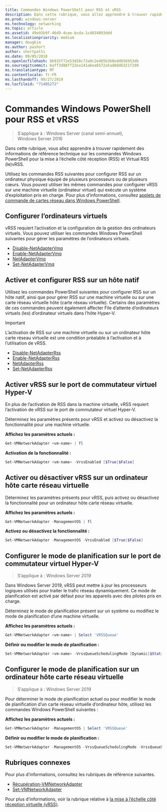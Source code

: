 ```yaml
---
title: Commandes Windows PowerShell pour RSS et vRSS
description: Dans cette rubrique, vous allez apprendre à trouver rapidement des informations de référence technique sur les commandes Windows PowerShell pour la mise à l’échelle côté réception (RSS) et la fonction RSS virtuelle (vRSS).
ms.prod: windows-server
ms.technology: networking
ms.topic: article
ms.assetid: 49e93b9f-46d9-4cee-bcda-1c4634893ddd
ms.localizationpriority: medium
manager: dougkim
ms.author: pashort
author: shortpatti
ms.date: 09/05/2018
ms.openlocfilehash: bb915f72e53d28c73a9c2e405b3b0edd656953db
ms.sourcegitcommit: 6aff3d88ff22ea141a6ea6572a5ad8dd6321f199
ms.translationtype: MT
ms.contentlocale: fr-FR
ms.lasthandoff: 09/27/2019
ms.locfileid: "71405272"
---
```

# <a name="windows-powershell-commands-for-rss-and-vrss"></a>Commandes Windows PowerShell pour RSS et vRSS

>S’applique à : Windows Server (canal semi-annuel), Windows Server 2016

Dans cette rubrique, vous allez apprendre à trouver rapidement des informations de référence technique sur les commandes Windows PowerShell pour la mise à l’échelle côté réception \(RSS\) et Virtual RSS \(le\)vRSS.

Utilisez les commandes RSS suivantes pour configurer RSS sur un ordinateur physique équipé de plusieurs processeurs ou de plusieurs cœurs. Vous pouvez utiliser les mêmes commandes pour configurer vRSS sur une machine virtuelle \(ordinateur virtuel\) qui exécute un système d’exploitation pris en charge. Pour plus d’informations, consultez [applets de commande de cartes réseau dans Windows PowerShell](https://docs.microsoft.com/powershell/module/netadapter/?view=win10-ps).

## <a name="configure-vmq"></a>Configurer l’ordinateurs virtuels

vRSS requiert l’activation et la configuration de la gestion des ordinateurs virtuels. Vous pouvez utiliser les commandes Windows PowerShell suivantes pour gérer les paramètres de l’ordinateurs virtuels.

- [Disable-NetAdapterVmq](https://docs.microsoft.com/powershell/module/netadapter/disable-netadaptervmq?view=win10-ps)
- [Enable-NetAdapterVmq](https://docs.microsoft.com/powershell/module/netadapter/enable-netadaptervmq?view=win10-ps)
- [NetAdapterVmq](https://docs.microsoft.com/powershell/module/netadapter/get-netadaptervmq?view=win10-ps)
- [Set-NetAdapterVmq](https://docs.microsoft.com/powershell/module/netadapter/set-netadaptervmq?view=win10-ps)

## <a name="enable-and-configure-rss-on-a-native-host"></a>Activer et configurer RSS sur un hôte natif

Utilisez les commandes PowerShell suivantes pour configurer RSS sur un hôte natif, ainsi que pour gérer RSS sur une machine virtuelle ou sur une carte réseau virtuelle hôte (carte réseau virtuelle). Certains des paramètres de ces commandes peuvent également affecter File d’attente d’ordinateurs virtuels \(les\) d’ordinateur virtuels dans l’hôte Hyper-V.  

>[!IMPORTANT]
>L’activation de RSS sur une machine virtuelle ou sur un ordinateur hôte carte réseau virtuelle est une condition préalable à l’activation et à l’utilisation de vRSS.

- [Disable-NetAdapterRss](https://docs.microsoft.com/powershell/module/netadapter/disable-netadapterrss?view=win10-ps)
- [Enable-NetAdapterRss](https://docs.microsoft.com/powershell/module/netadapter/enable-netadapterrss?view=win10-ps)
- [NetAdapterRss](https://docs.microsoft.com/powershell/module/netadapter/get-netadapterrss?view=win10-ps)
- [Set-NetAdapterRss](https://docs.microsoft.com/powershell/module/netadapter/Set-NetAdapterRss?view=win10-ps)

## <a name="enable-vrss-on-the-hyper-v-virtual-switch-port"></a>Activer vRSS sur le port de commutateur virtuel Hyper\-V

En plus de l’activation de RSS dans la machine virtuelle, vRSS requiert l’activation de vRSS sur le port de commutateur virtuel Hyper\-V. 

Déterminez les paramètres présents pour vRSS et activez ou désactivez la fonctionnalité pour une machine virtuelle.

   **Affichez les paramètres actuels :** 

   ```PowerShell
   Get-VMNetworkAdapter <vm-name> | fl
   ```

   **Activation de la fonctionnalité :**
   
   ```PowerShell
   Set-VMNetworkAdapter <vm-name> -VrssEnabled [$True|$False]
   ```

## <a name="enable-or-disable-vrss-on-a-host-vnic"></a>Activer ou désactiver vRSS sur un ordinateur hôte carte réseau virtuelle

Déterminez les paramètres présents pour vRSS, puis activez ou désactivez la fonctionnalité pour un ordinateur hôte carte réseau virtuelle.

   **Affichez les paramètres actuels :** 

   ```PowerShell
   Get-VMNetworkAdapter -ManagementOS | fl
   ```

   **Activez ou désactivez la fonctionnalité :** 

   ```PowerShell
   Set-VMNetworkAdapter -ManagementOS -VrssEnabled [$True|$False]
   ```

## <a name="configure-the-scheduling-mode-on-the-hyper-v-virtual-switch-port"></a>Configurer le mode de planification sur le port de commutateur virtuel Hyper-V 
>S’applique à : Windows Server 2019

Dans Windows Server 2019, vRSS peut mettre à jour les processeurs logiques utilisés pour traiter le trafic réseau dynamiquement.  Ce mode de planification est activé par défaut pour les appareils avec des pilotes pris en charge. 

Déterminez le mode de planification présent sur un système ou modifiez le mode de planification d’une machine virtuelle.

   **Affichez les paramètres actuels :** 

   ```PowerShell
   Get-VMNetworkAdapter <vm-name> | Select 'VRSSQueue'
   ```

   **Définir ou modifier le mode de planification :**

   ```PowerShell
   Set-VMNetworkAdapter <vm-name> -VrssQueueSchedulingMode [Dynamic|$StaticVrss|StaticVMQ]
   ```

## <a name="configure-the-scheduling-mode-on-a-host-vnic"></a>Configurer le mode de planification sur un ordinateur hôte carte réseau virtuelle
>S’applique à : Windows Server 2019

Pour déterminer le mode de planification actuel ou pour modifier le mode de planification d’un carte réseau virtuelle d’ordinateur hôte, utilisez les commandes Windows PowerShell suivantes :

   **Affichez les paramètres actuels :** 

   ```PowerShell
   Get-VMNetworkAdapter -ManagementOS | Select 'VRSSQueue'
   ```

   **Définir ou modifier le mode de planification :** 

   ```PowerShell
   Set-VMNetworkAdapter -ManagementOS -VrssQueueSchedulingMode -VrssQueueSchedulingMode [Dynamic|$StaticVrss|StaticVMQ]
   ```


## <a name="related-topics"></a>Rubriques connexes 
Pour plus d’informations, consultez les rubriques de référence suivantes.

- [Récupération-VMNetworkAdapter](https://technet.microsoft.com/itpro/powershell/windows/hyper-v/get-vmnetworkadapter)
- [Set-VMNetworkAdapter](https://technet.microsoft.com/itpro/powershell/windows/hyper-v/set-vmnetworkadapter)

Pour plus d’informations, voir la rubrique relative à [la mise à l’échelle côté réception virtuelle (vRSS)](vrss-top.md).